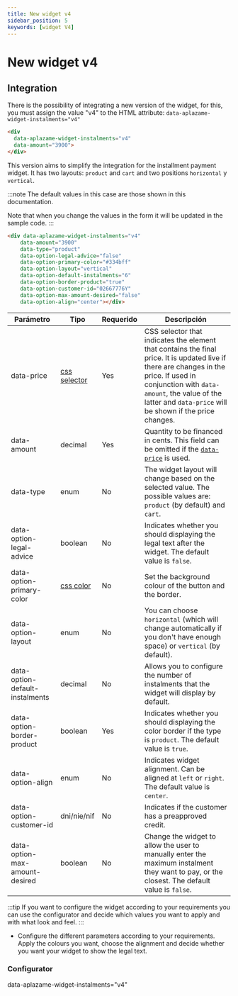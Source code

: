 ```yaml
---
title: New widget v4
sidebar_position: 5
keywords: [widget V4]
---
```


# New widget v4
## Integration 
There is the possibility of integrating a new version of the widget, for this, you must assign the value "v4" to the HTML attribute: `data-aplazame-widget-instalments="v4"`

```html
<div 
  data-aplazame-widget-instalments="v4"
  data-amount="3900">
</div>
```

This version aims to simplify the integration for the installment payment widget. It has two layouts: `product` and `cart` and two positions `horizontal` y `vertical`.

<div className="widget-container">
  <div data-aplazame-widget-instalments="v4"
    data-amount="3900"
    data-type="product"
    data-option-legal-advice="false"
    data-option-primary-color="#334bff"
    data-option-layout="vertical"
    data-option-default-instalments="6"
    data-option-border-product="true"
    data-option-align="center">
    </div>
</div>


:::note
  The default values in this case are those shown in this documentation.

  Note that when you change the values in the form it will be updated in the sample code.
:::

``` html
<div data-aplazame-widget-instalments="v4"
    data-amount="3900"
    data-type="product"
    data-option-legal-advice="false"
    data-option-primary-color="#334bff"
    data-option-layout="vertical"
    data-option-default-instalments="6"
    data-option-border-product="true"
    data-option-customer-id="02667776Y"
    data-option-max-amount-desired="false"
    data-option-align="center"></div>
```

|<t id="table.parameter">Parámetro</t> | <t id="table.type">Tipo</t> | <t id="table.required">Requerido</t> | <t id="table.description">Descripción</t>|
|---------|---------|---------|---------|
|data-price | [css selector](https://developer.mozilla.org/en/docs/Web/Guide/CSS/Getting_started/Selectors) | Yes | CSS selector that indicates the element that contains the final price. It is updated live if there are changes in the price. If used in conjunction with `data-amount`, the value of the latter and `data-price` will be shown if the price changes.
|data-amount | decimal | Yes| Quantity to be financed in cents. This field can be omitted if the [`data-price`](./#variable-price) is used.
|data-type | enum | No | The widget layout will change based on the selected value. The possible values are: `product` (by default) and `cart`.
|data-option-legal-advice | boolean | No | Indicates whether you should displaying the legal text after the widget. The default value is `false`.
|data-option-primary-color | [css color](https://developer.mozilla.org/es/docs/Web/CSS/color_value) | No | Set the background colour of the button and the border.
|data-option-layout | enum | No | You can choose `horizontal` (which will change automatically if you don't have enough space) or `vertical` (by default).
|data-option-default-instalments | decimal | No | Allows you to configure the number of instalments that the widget will display by default.
|data-option-border-product |boolean | Yes | Indicates whether you should displaying the color border if the type is `product`. The default value is `true`.
|data-option-align | enum | No | Indicates widget alignment. Can be aligned at `left` or `right`. The default value is `center`.
|data-option-customer-id | dni/nie/nif | No | Indicates if the customer has a preapproved credit.
|data-option-max-amount-desired | boolean | No | Change the widget to allow the user to manually enter the maximum instalment they want to pay, or the closest. The default value is `false`.


:::tip
If you want to configure the widget according to your requirements you can use the configurator and decide which values you want to apply and with what look and feel.
:::

- Configure the different parameters according to your requirements. Apply the colours you want, choose the alignment and decide whether you want your widget to show the legal text.


### Configurator

<WidgetSimulator
  data-amount="14900"
  data-country="ES"
  data-currency="EUR"
  data-type="product"
  data-option-layout="horizontal"
  data-option-align="center"
  data-option-legal-advice="true"
  data-option-border-product="true"
  data-option-primary-color="#334BFF"
  data-option-max-amount-desired="false">
  data-aplazame-widget-instalments="v4"</WidgetSimulator>
